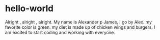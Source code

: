 # hello-world
Alright , alright , alright.
My name is Alexander p James, I go by Alex. my favorite color is green. my diet is made up of chicken wings and burgers. I am excited to start coding and working with everyone.
